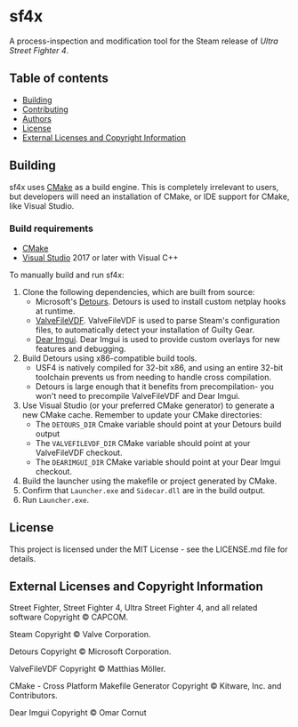 ﻿# sf4x

A process-inspection and modification tool for the Steam release of _Ultra Street Fighter 4_.

## Table of contents
  * [Building](#building)
  * [Contributing](#contributing)
  * [Authors](#authors)
  * [License](#license)
  * [External Licenses and Copyright Information](#external-licenses-and-copyright-information)

## Building

sf4x uses [CMake](https://cmake.org/) as a build engine. This is
completely irrelevant to users, but developers will need an installation
of CMake, or IDE support for CMake, like Visual Studio.

### Build requirements

* [CMake](https://cmake.org/)
* [Visual Studio](https://visualstudio.microsoft.com/) 2017 or later with Visual C++

To manually build and run sf4x:
1. Clone the following dependencies, which are built from source:
   * Microsoft's [Detours](https://github.com/microsoft/Detours). Detours
     is used to install custom netplay hooks at runtime.
   * [ValveFileVDF](https://github.com/TinyTinni/ValveFileVDF). ValveFileVDF
     is used to parse Steam's configuration files, to automatically detect
     your installation of Guilty Gear.
   * [Dear Imgui](https://github.com/ocornut/imgui). Dear Imgui is used to
     provide custom overlays for new features and debugging. 
2. Build Detours using x86-compatible build tools.
   * USF4 is natively compiled for 32-bit x86, and using an entire 32-bit
     toolchain prevents us from needing to handle cross compilation.
   * Detours is large enough that it benefits from precompilation-
     you won't need to precompile ValveFileVDF and Dear Imgui.
3. Use Visual Studio (or your preferred CMake generator) to generate a new
   CMake cache. Remember to update your CMake directories:
   * The `DETOURS_DIR` Cmake variable should point at your Detours build output
   * The `VALVEFILEVDF_DIR` CMake variable should point at your ValveFileVDF checkout.
   * The `DEARIMGUI_DIR` CMake variable should point at your Dear Imgui checkout.
4. Build the launcher using the makefile or project generated by CMake.
5. Confirm that `Launcher.exe` and `Sidecar.dll` are in the build output.
6. Run `Launcher.exe`.

## License

This project is licensed under the MIT License - see the LICENSE.md file for details.

## External Licenses and Copyright Information

Street Fighter, Street Fighter 4, Ultra Street Fighter 4, and all related software
Copyright © CAPCOM.

Steam
Copyright © Valve Corporation.

Detours
Copyright © Microsoft Corporation.

ValveFileVDF
Copyright © Matthias Möller.

CMake - Cross Platform Makefile Generator
Copyright © Kitware, Inc. and Contributors.

Dear Imgui
Copyright © Omar Cornut
